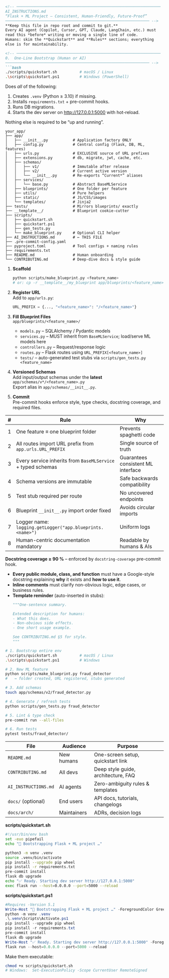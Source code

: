 ```markdown
<!-- ────────────────────────────────────────────────────────────────
AI_INSTRUCTIONS.md
“Flask + ML Project – Consistent, Human-Friendly, Future-Proof”
──────────────────────────────────────────────────────────────── -->
**Keep this file in repo root and commit to git.**  
Every AI agent (Copilot, Cursor, GPT, Claude, LangChain, etc.) must
read this *before* writing or moving a single line of code.  
Humans: skim the **Quickstart** and **Rules** sections; everything
else is for maintainability.

<!-- ────────────────────────────────────────────────────────────────
0.  One-Line Bootstrap (Human or AI)
──────────────────────────────────────────────────────────────── -->
```bash
./scripts/quickstart.sh          # macOS / Linux
.\scripts\quickstart.ps1         # Windows (PowerShell)
```
Does *all* of the following:  
1. Creates `.venv` (Python ≥ 3.10) if missing.  
2. Installs `requirements.txt` + pre-commit hooks.  
3. Runs DB migrations.  
4. Starts the dev server on http://127.0.0.1:5000 with hot-reload.

Nothing else is required to be “up and running”.

<!-- ────────────────────────────────────────────────────────────────
1. Immutable Directory Layout
──────────────────────────────────────────────────────────────── -->
```
your_app/
├── app/
│   ├── __init__.py           # Application factory ONLY
│   ├── config.py             # Central config (Flask, DB, ML, features)
│   ├── urls.py               # EXCLUSIVE source of URL prefixes
│   ├── extensions.py         # db, migrate, jwt, cache, etc.
│   ├── schemas/
│   │   ├── v1/               # Immutable after release
│   │   ├── v2/               # Current active version
│   │   └── __init__.py       # Re-exports “Current*” aliases
│   ├── services/
│   │   └── base.py           # Abstract BaseMLService
│   ├── blueprints/           # One folder per feature
│   ├── utils/                # Pure helpers
│   ├── static/               # JS/CSS/images
│   └── templates/            # Jinja2
├── tests/                    # Mirrors blueprints/ exactly
├── __template__/             # Blueprint cookie-cutter
├── scripts/
│   ├── quickstart.sh
│   ├── quickstart.ps1
│   ├── gen_tests.py
│   └── make_blueprint.py     # Optional CLI helper
├── AI_INSTRUCTIONS.md        # ← THIS FILE
├── .pre-commit-config.yaml
├── pyproject.toml            # Tool configs + naming rules
├── requirements.txt
├── README.md                 # Human onboarding
└── CONTRIBUTING.md           # Deep-dive docs & style guide
```

<!-- ────────────────────────────────────────────────────────────────
2. Creating a New Feature (Deterministic)
──────────────────────────────────────────────────────────────── -->
1. **Scaffold**  
   ```bash
   python scripts/make_blueprint.py <feature_name>
   # or: cp -r __template__/my_blueprint app/blueprints/<feature_name>
   ```

2. **Register URL**  
   Add to `app/urls.py`:  
   ```python
   URL_PREFIX = {..., "<feature_name>": "/<feature_name>"}
   ```

3. **Fill Blueprint Files**  
   `app/blueprints/<feature_name>/`  
   - `models.py` – SQLAlchemy / Pydantic models  
   - `services.py` – MUST inherit from `BaseMLService`; load/serve ML models here  
   - `controllers.py` – Request/response logic  
   - `routes.py` – Flask routes using `URL_PREFIX[<feature_name>]`  
   - `tests/` – auto-generated test stubs via `scripts/gen_tests.py <feature_name>`

4. **Versioned Schemas**  
   Add input/output schemas under the **latest**  
   `app/schemas/v*/<feature_name>.py`  
   Export alias in `app/schemas/__init__.py`.

5. **Commit**  
   Pre-commit hooks enforce style, type checks, docstring coverage, and
   required files.

<!-- ────────────────────────────────────────────────────────────────
3. Non-Negotiable Rules (CI & Pre-commit Enforced)
──────────────────────────────────────────────────────────────── -->
| # | Rule | Why |
|---|------|-----|
|1|One feature ≡ one blueprint folder|Prevents spaghetti code|
|2|All routes import URL prefix from `app.urls.URL_PREFIX`|Single source of truth|
|3|Every service inherits from `BaseMLService` + typed schemas|Guarantees consistent ML interface|
|4|Schema versions are immutable|Safe backwards compatibility|
|5|Test stub required per route|No uncovered endpoints|
|6|Blueprint `__init__.py` import order fixed|Avoids circular imports|
|7|Logger name: `logging.getLogger("app.blueprints.<name>")`|Uniform logs|
|8|Human-centric documentation mandatory|Readable by humans & AIs|

**Docstring coverage ≥ 90 %** – enforced by `docstring-coverage` pre-commit hook.

<!-- ────────────────────────────────────────────────────────────────
4. Docstring & Comment Guidelines (for Humans)
──────────────────────────────────────────────────────────────── -->
- **Every public module, class, and function** must have a Google-style
  docstring explaining **why** it exists and **how to use it**.  
- **Inline comments** must clarify non-obvious logic, edge cases, or
  business rules.  
- **Template reminder** (auto-inserted in stubs):  
  ```python
  """One-sentence summary.

  Extended description for humans:
  - What this does.
  - Non-obvious side effects.
  - One short usage example.

  See CONTRIBUTING.md §5 for style.
  """
  ```

<!-- ────────────────────────────────────────────────────────────────
5. Quick Reference Cheat-Sheet
──────────────────────────────────────────────────────────────── -->
```bash
# 1. Bootstrap entire env
./scripts/quickstart.sh          # macOS / Linux
.\scripts\quickstart.ps1         # Windows

# 2. New ML feature
python scripts/make_blueprint.py fraud_detector
#   → folder created, URL registered, stubs generated

# 3. Add schemas
touch app/schemas/v2/fraud_detector.py

# 4. Generate / refresh tests
python scripts/gen_tests.py fraud_detector

# 5. Lint & type check
pre-commit run --all-files

# 6. Run tests
pytest tests/fraud_detector/
```

<!-- ────────────────────────────────────────────────────────────────
6. Documentation Map (Robust & Discoverable)
──────────────────────────────────────────────────────────────── -->
| File | Audience | Purpose |
|------|----------|---------|
| `README.md` | New humans | One-screen setup, quickstart link |
| `CONTRIBUTING.md` | All devs | Deep style guide, architecture, FAQ |
| `AI_INSTRUCTIONS.md` | AI agents | Zero-ambiguity rules & templates |
| `docs/` (optional) | End users | API docs, tutorials, changelogs |
| `docs/arch/` | Maintainers | ADRs, decision logs |

<!-- ────────────────────────────────────────────────────────────────
7. Scripts (place in /scripts)
──────────────────────────────────────────────────────────────── -->
**scripts/quickstart.sh**
```bash
#!/usr/bin/env bash
set -euo pipefail
echo "🚀 Bootstrapping Flask + ML project …"

python3 -m venv .venv
source .venv/bin/activate
pip install --upgrade pip wheel
pip install -r requirements.txt
pre-commit install
flask db upgrade
echo "✅ Ready. Starting dev server http://127.0.0.1:5000"
exec flask run --host=0.0.0.0 --port=5000 --reload
```

**scripts/quickstart.ps1**
```powershell
#Requires -Version 5.1
Write-Host "🚀 Bootstrapping Flask + ML project …" -ForegroundColor Green
python -m venv .venv
.\.venv\Scripts\Activate.ps1
pip install --upgrade pip wheel
pip install -r requirements.txt
pre-commit install
flask db upgrade
Write-Host "✅ Ready. Starting dev server http://127.0.0.1:5000" -ForegroundColor Green
flask run --host=0.0.0.0 --port=5000 --reload
```

Make them executable:  
```bash
chmod +x scripts/quickstart.sh
# Windows:  Set-ExecutionPolicy -Scope CurrentUser RemoteSigned
```

<!-- ────────────────────────────────────────────────────────────────
End of AI_INSTRUCTIONS.md
──────────────────────────────────────────────────────────────── -->
```